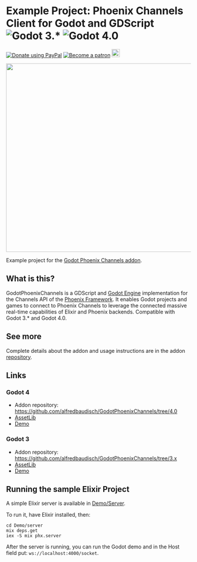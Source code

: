 # Example Project: Phoenix Channels Client for Godot and GDScript ![Godot 3.*](https://img.shields.io/badge/godot-v3.*-%23478cbf) ![Godot 4.0](https://img.shields.io/badge/godot-v4.0-%23478cbf)

[![Donate using PayPal](https://raw.githubusercontent.com/laurent22/joplin/dev/Assets/WebsiteAssets/images/badges/Donate-PayPal-green.svg)](https://www.paypal.com/donate?hosted_button_id=FC5FTRRE3548C) [![Become a patron](https://raw.githubusercontent.com/laurent22/joplin/dev/Assets/WebsiteAssets/images/badges/Patreon-Badge.svg)](https://www.patreon.com/alfredbaudisch) <a href='https://ko-fi.com/alfredbaudisch' target='_blank'><img height='22' style='border:0px;height:22px;' src='https://az743702.vo.msecnd.net/cdn/kofi3.png?v=0' border='0' alt='Buy Me a Coffee at ko-fi.com' title='Buy Me a Coffee at ko-fi.com' /></a>

<p align="center">
  <img width="512" height="512" src="https://i.imgur.com/h75l4l7.png">
</p>

Example project for the [Godot Phoenix Channels addon](https://github.com/alfredbaudisch/GodotPhoenixChannels).

## What is this?
GodotPhoenixChannels is a GDScript and [Godot Engine](https://godotengine.org) implementation for the Channels API of the [Phoenix Framework](http://www.phoenixframework.org/). It enables Godot projects and games to connect to Phoenix Channels to leverage the connected massive real-time capabilities of Elixir and Phoenix backends. Compatible with Godot 3.* and Godot 4.0.

## See more
Complete details about the addon and usage instructions are in the addon [repository](https://github.com/alfredbaudisch/GodotPhoenixChannels).

## Links
### Godot 4
- Addon repository: https://github.com/alfredbaudisch/GodotPhoenixChannels/tree/4.0
- [AssetLib](https://godotengine.org/asset-library/asset/1831)
- [Demo](https://github.com/alfredbaudisch/GodotPhoenixChannels-Demo/tree/4.0)

### Godot 3
- Addon repository: https://github.com/alfredbaudisch/GodotPhoenixChannels/tree/3.x
- [AssetLib](https://godotengine.org/asset-library/asset/1843)
- [Demo](https://github.com/alfredbaudisch/GodotPhoenixChannels-Demo)

## Running the sample Elixir Project

A simple Elixir server is available in [Demo/Server](./Demo/Server).

To run it, have Elixir installed, then:
```
cd Demo/server
mix deps.get
iex -S mix phx.server
```

After the server is running, you can run the Godot demo and in the Host field put:
`ws://localhost:4000/socket`.
